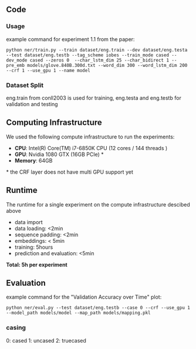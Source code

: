 ## Code

### Usage
example command for experiment 1.1 from the paper:

```
python ner/train.py --train dataset/eng.train --dev dataset/eng.testa --test dataset/eng.testb --tag_scheme iobes --train_mode cased --dev_mode cased --zeros 0  --char_lstm_dim 25 --char_bidirect 1 --pre_emb models/glove.840B.300d.txt --word_dim 300 --word_lstm_dim 200 --crf 1 --use_gpu 1 --name model
```



### Dataset Split
eng.train from conll2003 is used for training, eng.testa and eng.testb for validation and testing


## Computing Infrastructure
We used the following compute infrastructure to run the experiments:

  * __CPU__: Intel(R) Core(TM) i7-6850K CPU  (12 cores / 144 threads )
  * __GPU__:  Nvidia 1080 GTX (16GB PCIe) \*
  * __Memory__: 64GB

\* the CRF layer does not have multi GPU support yet

## Runtime
The runtime for a single experiment on the compute infrastructure descibed above 
* data import
 * data loading: <2min
 * sequence padding: <2min
 * embeddings: < 5min
* training: 5hours
* prediction and evaluation: <5min

__Total: 5h per experiment__



## Evaluation

example command for the "Validation Accuracy over Time" plot:
```
python ner/eval.py --test dataset/eng.testb --case 0 --crf --use_gpu 1 --model_path models/model --map_path models/mapping.pkl 
```
### casing
0: cased
1: uncased
2: truecased
